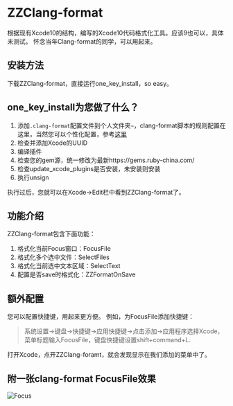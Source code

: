 # ZZClang-format
根据现有Xcode10的结构，编写的Xcode10代码格式化工具。应该9也可以，具体未测试。
怀念当年Clang-format的同学，可以用起来。

## 安装方法

下载ZZClang-format，直接运行one_key_install，so easy。

## one_key_install为您做了什么？

1. 添加`.clang-format`配置文件到个人文件夹`~`，clang-format脚本的规则配置在这里，当然您可以个性化配置，参考[这里](http://clang.llvm.org/docs/ClangFormatStyleOptions.html)
2. 检查并添加Xcode的UUID
3. 编译插件
4. 检查您的gem源，统一修改为最新https://gems.ruby-china.com/
5. 检查update_xcode_plugins是否安装，未安装则安装
6. 执行unsign

执行过后，您就可以在Xcode->Edit栏中看到ZZClang-format了。

## 功能介绍

ZZClang-format包含下面功能：

1. 格式化当前Focus窗口：FocusFile
2. 格式化多个选中文件：SelectFiles
3. 格式化当前选中文本区域：SelectText
4. 配置是否save时格式化：ZZFormatOnSave

## 额外配置
您可以配置快捷键，用起来更方便。
例如，为FocusFile添加快捷键：

> 系统设置->键盘->快捷键->应用快捷键->点击添加->应用程序选择Xcode，菜单标题输入FocusFile，键盘快捷键设置shift+command+L.

打开Xcode，点开ZZClang-foramt，就会发现显示在我们添加的菜单中了。

## 附一张clang-format FocusFile效果
![Focus](https://github.com/V5zhou/ZZClang-format/blob/master/ZZClang-format/FocusFile%E6%A0%BC%E5%BC%8F%E5%8C%96.gif)
